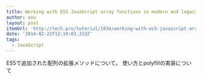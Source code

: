 ```yaml
---
title: Working with ES5 JavaScript array functions in modern and legacy browsers - Tech.Pro
author: azu
layout: post
itemUrl: 'http://tech.pro/tutorial/1834/working-with-es5-javascript-array-functions-in-modern-and-legacy-browsers'
date: '2014-02-22T12:19:03.313Z'
tags:
  - JavaScript
---
```

ES5で追加された配列の拡張メソッドについて。
使い方とpolyfillの実装について

